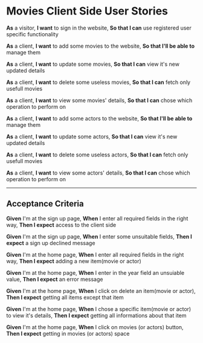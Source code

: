 # Movies Client Side User Stories

**As** a visitor,
**I want** to sign in the website,
**So that I can** use registered user specific functionality

**As** a client,
**I want** to add some movies to the website,
**So that I'll be able to** manage them

**As** a client,
**I want** to update some movies,
**So that I can** view it's new updated details

**As** a client,
**I want** to delete some useless movies,
**So that I can** fetch only usefull movies

**As** a client,
**I want** to view some movies' details,
**So that I can** chose which operation to perform on  

**As** a client,
**I want** to add some actors to the website,
**So that I'll be able to** manage them

**As** a client,
**I want** to update some actors,
**So that I can** view it's new updated details

**As** a client,
**I want** to delete some useless actors,
**So that I can** fetch only usefull movies

**As** a client,
**I want** to view some actors' details,
**So that I can** chose which operation to perform on

----------------
## Acceptance Criteria 

**Given** I'm at the sign up page,
**When** I enter all required fields in the right way,
**Then I expect** access to the client side

**Given** I'm at the sign up page,
**When** I enter some unsuitable fields,
**Then I expect** a sign up declined message

**Given** I'm at the home page,
**When** I enter all required fields in the right way,
**Then I expect** adding a new item(movie or actor)

**Given** I'm at the home page,
**When** I enter in the year field an unsuiable value,
**Then I expect** an error message

**Given** I'm at the home page,
**When** I click on delete an item(movie or actor),
**Then I expect** getting all items except that item

**Given** I'm at the home page,
**When** I chose a specific item(movie or actor) to view it's details,
**Then I expect** getting all informations about that item

**Given** I'm at the home page,
**When** I click on movies (or actors) button,
**Then I expect** getting in movies (or actors) space